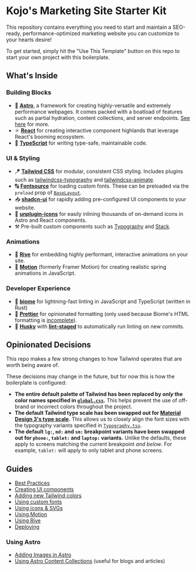 # Kojo's Marketing Site Starter Kit

This repository contains everything you need to start and maintain a SEO-ready, performance-optimized marketing website you can customize to your hearts desire!

To get started, simply hit the "Use This Template" button on this repo to start your own project with this boilerplate.

## What's Inside

### Building Blocks

- 🚀 **[Astro](https://astro.build)**, a framework for creating highly-versatile and extremely performance webpages. It comes packed with a boatload of features such as partial hydration, content collections, and server endpoints. [See here](https://docs.astro.build/en/concepts/why-astro/) for more.
- ⚛️ **[React](https://react.dev)** for creating interactive component highlands that leverage React's booming ecosystem.
- 👷 **[TypeScript](https://www.typescriptlang.org/)** for writing type-safe, maintainable code.

### UI & Styling

- 🪁 **[Tailwind CSS](https://tailwindcss.com)** for modular, consistent CSS styling. Includes plugins such as [tailwindcss-typography](https://github.com/tailwindlabs/tailwindcss-typography) and [tailwindcss-animate](https://github.com/jamiebuilds/tailwindcss-animate).
- 🔠 **[Fontsource](https://fontsource.org/)** for loading custom fonts. These can be preloaded via the `preload` prop of [`BaseLayout`](src/layouts/BaseLayout.astro).
- 📥 **[shadcn-ui](https://ui.shadcn.com/)** for rapidly adding pre-configured UI components to your website.
- 🦄 **[unplugin-icons](https://github.com/unplugin/unplugin-icons)** for easily inlining thousands of on-demand icons in Astro and React components.
- ⚒️ Pre-built custom components such as [Typography](src/components/ui/Typography.tsx) and [Stack](src/components/ui/Stack.tsx).

### Animations

- 🚥 **[Rive](https://rive.app)** for embedding highly performant, interactive animations on your site.
- 🏃 **[Motion](https://motion.dev)** (formerly Framer Motion) for creating realistic spring animations in JavaScript.

### Developer Experience

- 📝 **[biome](biomejs.dev)** for lightning-fast linting in JavaScript and TypeScript (written in Rust)
- 🎨 **[Prettier](prettier.io)** for opinionated formatting (only used because Biome's HTML formatting is [incomplete](https://biomejs.dev/internals/language-support/)).
- 🐶 **[Husky](https://github.com/typicode/husky)** with **[lint-staged](https://github.com/lint-staged/lint-staged)** to automatically run linting on new commits.

## Opinionated Decisions

This repo makes a few strong changes to how Tailwind operates that are worth being aware of.

These decisions may change in the future, but for now this is how the boilerplate is configured:

- **The entire default palette of Tailwind has been replaced by _only_ the color names specified in [`global.css`](src/styles/global.css).** This helps prevent the use of off-brand or incorrect colors throughout the project.
- **The default Tailwind type scale has been swapped out for [Material Design 3's type scale](https://m3.material.io/styles/typography/overview).** This allows us to closely align the font sizes with the typography variants specified in [`Typography.tsx`](src/components/ui/Typography.tsx).
- **The default `lg:`, `md:` and `sm:` breakpoint variants have been swapped out for `phone:`, `tablet:` and `laptop:` variants.** Unlike the defaults, these apply to screens matching the current breakpoint _and below_. For example, `tablet:` will apply to only tablet and phone screens.

## Guides

- [Best Practices](docs/best-practices.md)
- [Creating UI components](docs/shadcn.md)
- [Adding new Tailwind colors](docs/tailwind.md)
- [Using custom fonts](docs/fonts.md)
- [Using icons & SVGs](docs/icons.md)
- [Using Motion](docs/motion.md)
- [Using Rive](docs/rive.md)
- [Deploying](docs/deploying.md)

### Using Astro

- [Adding Images in Astro](https://docs.astro.build/en/guides/images)
- [Using Astro Content Collections](https://docs.astro.build/en/guides/content-collections/) (useful for blogs and articles)
